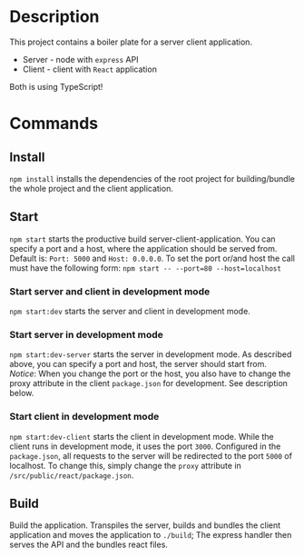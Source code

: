 # Description
This project contains a boiler plate for a server client application.
* Server - node with `express` API
* Client - client with `React` application

Both is using TypeScript!

# Commands
## Install
`npm install` installs the dependencies of the root project for building/bundle the
whole project and the client application.

## Start
`npm start` starts the productive build server-client-application.
You can specify a port and a host, where the application should be served from.
Default is: 
`Port: 5000` and `Host: 0.0.0.0`.
To set the port or/and host the call must have the following form:
`npm start -- --port=80 --host=localhost`

### Start server and client in development mode
`npm start:dev` starts the server and client in development mode.

### Start server in development mode
`npm start:dev-server` starts the server in development mode.
As described above, you can specify a port and host, the server should start from.
_Notice_: When you change the port or the host, you also have to change the proxy attribute in the client
`package.json` for development. See description below. 

### Start client in development mode
`npm start:dev-client` starts the client in development mode.
While the client runs in development mode, it uses the port `3000`.
Configured in the `package.json`, all requests to the server will be redirected to the port `5000` of localhost.
To change this, simply change the `proxy` attribute in `/src/public/react/package.json`. 

## Build
Build the application. Transpiles the server, builds and bundles the client application and moves 
the application to `./build`;
The express handler then serves the API and the bundles react files.
